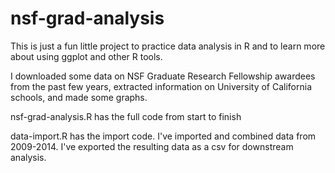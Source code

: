 nsf-grad-analysis
=================

This is just a fun little project to practice data analysis in R and to learn more about using ggplot and other R tools.

I downloaded some data on NSF Graduate Research Fellowship awardees from the past few years, extracted information on University of California schools, and made some graphs.

nsf-grad-analysis.R has the full code from start to finish

data-import.R has the import code. I've imported and combined data from 2009-2014. I've exported the resulting data as a csv for downstream analysis.
